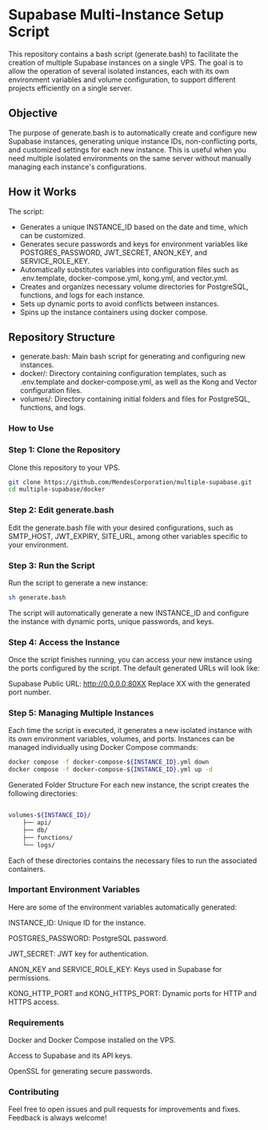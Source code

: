 # Supabase Multi-Instance Setup Script

This repository contains a bash script (generate.bash) to facilitate the creation of multiple Supabase instances on a single VPS. The goal is to allow the operation of several isolated instances, each with its own environment variables and volume configuration, to support different projects efficiently on a single server.

## Objective
The purpose of generate.bash is to automatically create and configure new Supabase instances, generating unique instance IDs, non-conflicting ports, and customized settings for each new instance. This is useful when you need multiple isolated environments on the same server without manually managing each instance's configurations.

## How it Works
The script:

* Generates a unique INSTANCE_ID based on the date and time, which can be customized.
* Generates secure passwords and keys for environment variables like POSTGRES_PASSWORD, JWT_SECRET, ANON_KEY, and SERVICE_ROLE_KEY.
* Automatically substitutes variables into configuration files such as .env.template, docker-compose.yml, kong.yml, and vector.yml.
* Creates and organizes necessary volume directories for PostgreSQL, functions, and logs for each instance.
* Sets up dynamic ports to avoid conflicts between instances.
* Spins up the instance containers using docker compose.
  
## Repository Structure

* generate.bash: Main bash script for generating and configuring new instances.
* docker/: Directory containing configuration templates, such as .env.template and docker-compose.yml, as well as the Kong and Vector configuration files.
* volumes/: Directory containing initial folders and files for PostgreSQL, functions, and logs.
  
### How to Use
  ### Step 1: Clone the Repository
  Clone this repository to your VPS.

```bash
git clone https://github.com/MendesCorporation/multiple-supabase.git
cd multiple-supabase/docker
```
### Step 2: Edit generate.bash
Edit the generate.bash file with your desired configurations, such as SMTP_HOST, JWT_EXPIRY, SITE_URL, among other variables specific to your environment.

### Step 3: Run the Script
Run the script to generate a new instance:

```bash
sh generate.bash
```
The script will automatically generate a new INSTANCE_ID and configure the instance with dynamic ports, unique passwords, and keys.

### Step 4: Access the Instance
Once the script finishes running, you can access your new instance using the ports configured by the script. The default generated URLs will look like:

Supabase Public URL: http://0.0.0.0:80XX
Replace XX with the generated port number.

### Step 5: Managing Multiple Instances
Each time the script is executed, it generates a new isolated instance with its own environment variables, volumes, and ports. Instances can be managed individually using Docker Compose commands:

```bash
docker compose -f docker-compose-${INSTANCE_ID}.yml down
docker compose -f docker-compose-${INSTANCE_ID}.yml up -d
```

Generated Folder Structure
For each new instance, the script creates the following directories:

```bash

volumes-${INSTANCE_ID}/
    ├── api/
    ├── db/
    ├── functions/
    └── logs/
```
Each of these directories contains the necessary files to run the associated containers.

### Important Environment Variables
Here are some of the environment variables automatically generated:

INSTANCE_ID: Unique ID for the instance.

POSTGRES_PASSWORD: PostgreSQL password.

JWT_SECRET: JWT key for authentication.

ANON_KEY and SERVICE_ROLE_KEY: Keys used in Supabase for permissions.

KONG_HTTP_PORT and KONG_HTTPS_PORT: Dynamic ports for HTTP and HTTPS access.

### Requirements

Docker and Docker Compose installed on the VPS.

Access to Supabase and its API keys.

OpenSSL for generating secure passwords.

### Contributing

Feel free to open issues and pull requests for improvements and fixes. Feedback is always welcome!
